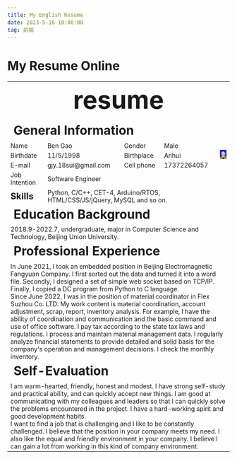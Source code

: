 ```yaml
---
title: My English Resume
date: 2023-5-16 10:00:00
tag: 前端
---
```


# My Resume Online

<div align="center">
<table align="center" width="600">
<!---resume--->
<tr>
<td colspan="6" align="center" style="font-size:4em;"><b>resume</b></td>
</tr>
<!---row1--->
<tr> 
<td colspan="6" style="font-size:2em;"><b>General Information</b></td>
</tr>
<!---row2--->
<tr> 
<td>Name</td>
<td>Ben Gao</td>
<td>Gender</td>
<td>Male</td>
<td colspan="2" rowspan="3"><img src="https://raw.githubusercontent.com/rx-ted/online-resume/main/img/my.png" width="100px"></td>
</tr>
<!---row3--->
<tr> 
<td>Birthdate</td>
<td>11/5/1998</td>
<td>Birthplace</td>
<td>Anhui</td>
</tr>
<!---row4--->
<tr> 
<td>E-mail</td>
<td>gjy.18sui@gmail.com</td>
<td>
Cell phone</td>
<td>17372264057</td>
</tr>
<!---row5--->
<tr> 
<td>Job Intention</td>
<td colspan="5">Software Engineer</td> 
</tr>
<!---row6--->
<tr> 
<td><b style="font-size:20px">Skills</b></td>
<td colspan="5">Python, C/C++, CET-4, Arduino/RTOS, HTML/CSS/JS/jQuery, MySQL and so on.</td> 
</tr>
<!---row7--->
<tr> 
<td colspan="6" style="font-size:2em;"><b>Education Background</b></td>
</tr>

<!---row8--->
<td colspan="6">2018.9-2022.7, undergraduate, major in Computer Science and Technology, Beijing Union University.</td>
<!---row9--->
<tr><td colspan="6" style="font-size:2em;"><b>Professional Experience</b></td></tr>
<!---row10--->
<td colspan="6">In June 2021, I took an embedded position in Beijing Electromagnetic Fangyuan Company. I first sorted out the data and turned it into a word file. Secondly, I designed a set of simple web socket based on TCP/IP. Finally, I copied a DC program from Python to C language.<br>
Since June 2022, I was in the position of material coordinator in Flex Suzhou Co. LTD. My work content is material coordination, account adjustment, scrap, report, inventory analysis. For example, I have the ability of coordination and communication and the basic command and use of office software. I pay tax according to the state tax laws and regulations. I process and maintain material management data. I regularly analyze financial statements to provide detailed and solid basis for the company's operation and management decisions. I check the monthly inventory.</td>
<!---row11--->
<tr><td colspan="6" style="font-size:2em;"><b>Self-Evaluation</b></td></tr>
<!---row10--->
<tr>
<td colspan="6">I am warm-hearted, friendly, honest and modest. I have strong self-study and practical ability, and can quickly accept new things. I am good at communicating with my colleagues and leaders so that I can quickly solve the problems encountered in the project. I have a hard-working spirit and good development habits. <br>
I want to find a job that is challenging and I like to be constantly challenged. I believe that the position in your company meets my need.  I also like the equal and friendly environment in your company. I believe I can gain a lot from working in this kind of company environment.  </td><tr>
<!---
<tr><td colspan="2">WeChat Contact<br><img src="https://raw.githubusercontent.com/rx-ted/online-resume/main/img/wechat.jpg" width="100"></td>
<td colspan="2"><a target="blank" href="https://github.com/rx-ted">Github Address</a><br><img src="https://raw.githubusercontent.com/rx-ted/online-resume/main/img/github.jpg" width="100"></td>
<td colspan="2"><a href="https://rx-ted.github.io/blog">My Blog</a></td> 
 </tr> --->
</table>
</div>
